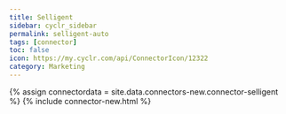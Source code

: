 ```yaml
---
title: Selligent
sidebar: cyclr_sidebar
permalink: selligent-auto
tags: [connector]
toc: false
icon: https://my.cyclr.com/api/ConnectorIcon/12322
category: Marketing
---
```

{% assign connectordata = site.data.connectors-new.connector-selligent %}
{% include connector-new.html %}	